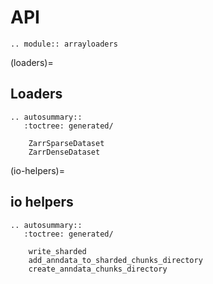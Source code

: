 # API

```{eval-rst}
.. module:: arrayloaders
```

(loaders)=

## Loaders

```{eval-rst}
.. autosummary::
   :toctree: generated/

    ZarrSparseDataset
    ZarrDenseDataset
```

(io-helpers)=

## io helpers

```{eval-rst}
.. autosummary::
   :toctree: generated/

    write_sharded
    add_anndata_to_sharded_chunks_directory
    create_anndata_chunks_directory
```
